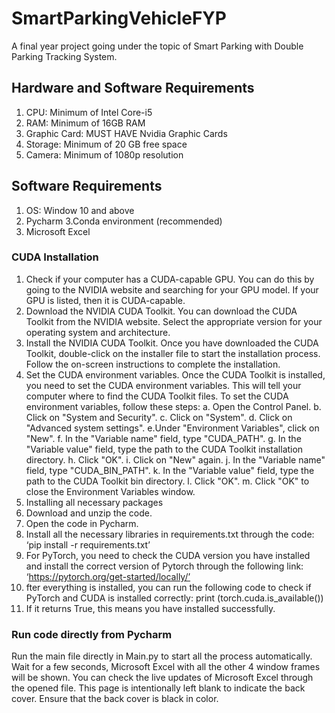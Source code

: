 # SmartParkingVehicleFYP
 A final year project going under the topic of Smart Parking with Double Parking Tracking System.
 
## Hardware and Software Requirements
1. CPU: Minimum of Intel Core-i5
2. RAM: Minimum of 16GB RAM
3. Graphic Card:  MUST HAVE Nvidia Graphic Cards
4. Storage: Minimum of 20 GB free space
5. Camera: Minimum of 1080p resolution
## Software Requirements
1. OS: Window 10 and above
2. Pycharm
3.Conda environment (recommended)
4. Microsoft Excel

### CUDA Installation
1. Check if your computer has a CUDA-capable GPU. You can do this by going to the NVIDIA website and searching for your GPU model. If your GPU is listed, then it is CUDA-capable.
2. Download the NVIDIA CUDA Toolkit. You can download the CUDA Toolkit from the NVIDIA website. Select the appropriate version for your operating system and architecture.
3. Install the NVIDIA CUDA Toolkit. Once you have downloaded the CUDA Toolkit, double-click on the installer file to start the installation process. Follow the on-screen instructions to complete the installation.
4. Set the CUDA environment variables. Once the CUDA Toolkit is installed, you need to set the CUDA environment variables. This will tell your computer where to find the CUDA Toolkit files. To set the CUDA environment variables, follow these steps:
  a. Open the Control Panel.
  b. Click on "System and Security".
  c. Click on "System".
  d. Click on "Advanced system settings".
  e.Under "Environment Variables", click on "New".
  f. In the "Variable name" field, type "CUDA_PATH".
  g. In the "Variable value" field, type the path to the CUDA Toolkit installation directory.
  h. Click "OK".
  i. Click on "New" again.
  j. In the "Variable name" field, type "CUDA_BIN_PATH".
  k. In the "Variable value" field, type the path to the CUDA Toolkit bin directory.
  l. Click "OK".
  m. Click "OK" to close the Environment Variables window.
5. Installing all necessary packages
6. Download and unzip the code.
7. Open the code in Pycharm.
8. Install all the necessary libraries in requirements.txt through the code:
   ‘pip install -r requirements.txt’
9. For PyTorch, you need to check the CUDA version you have installed and install the correct version of Pytorch through the following link:
   ‘https://pytorch.org/get-started/locally/’
10. fter everything is installed, you can run the following code to check if PyTorch and CUDA is installed correctly:
    print (torch.cuda.is_available()) 
11. If it returns True, this means you have installed successfully.

### Run code directly from Pycharm

Run the main file directly in Main.py to start all the process automatically.
Wait for a few seconds, Microsoft Excel with all the other 4 window frames will be  shown.
You can check the live updates of Microsoft Excel through the opened file.
This page is intentionally left blank to indicate the back cover. Ensure that the back cover is black in color.
